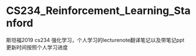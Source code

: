 # CS234_Reinforcement_Learning_Stanford
斯坦福2019 cs234 强化学习，个人学习的lecturenote翻译笔记以及带笔记ppt  
更新时间按照个人学习进度

